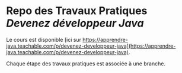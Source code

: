 # Repo des Travaux Pratiques ***Devenez développeur Java***

Le cours est disponible [ici sur https://apprendre-java.teachable.com/p/devenez-developpeur-java](https://apprendre-java.teachable.com/p/devenez-developpeur-java).

Chaque étape des travaux pratiques est associée à une branche.

